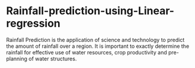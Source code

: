 # Rainfall-prediction-using-Linear-regression
Rainfall Prediction is the application of science and technology to predict the amount of rainfall over a region. It is important to exactly determine the rainfall for effective use of water resources, crop productivity and pre-planning of water structures.
